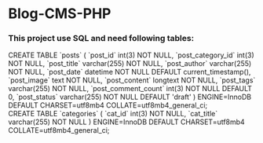 # Blog-CMS-PHP

<h3>This project use SQL and need following tables:</h3>
<div>
  CREATE TABLE `posts` (
  `post_id` int(3) NOT NULL,
  `post_category_id` int(3) NOT NULL,
  `post_title` varchar(255) NOT NULL,
  `post_author` varchar(255) NOT NULL,
  `post_date` datetime NOT NULL DEFAULT current_timestamp(),
  `post_image` text NOT NULL,
  `post_content` longtext NOT NULL,
  `post_tags` varchar(255) NOT NULL,
  `post_comment_count` int(3) NOT NULL DEFAULT 0,
  `post_status` varchar(255) NOT NULL DEFAULT 'draft'
) ENGINE=InnoDB DEFAULT CHARSET=utf8mb4 COLLATE=utf8mb4_general_ci;
</div>

<div>
  CREATE TABLE `categories` (
  `cat_id` int(3) NOT NULL,
  `cat_title` varchar(255) NOT NULL
) ENGINE=InnoDB DEFAULT CHARSET=utf8mb4 COLLATE=utf8mb4_general_ci;
</div>
